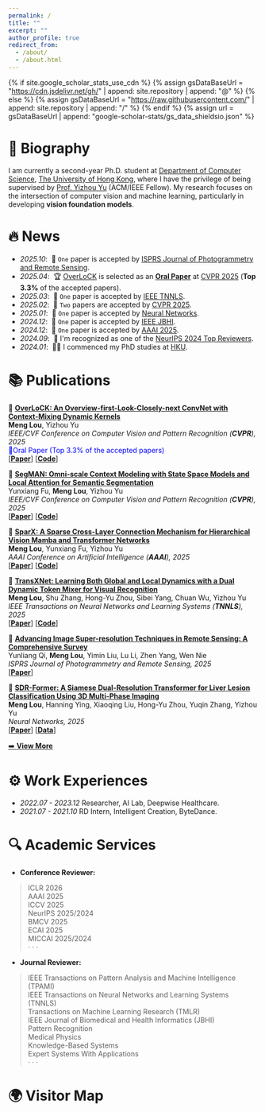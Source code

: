 ```yaml
---
permalink: /
title: ""
excerpt: ""
author_profile: true
redirect_from: 
  - /about/
  - /about.html
---
```


{% if site.google_scholar_stats_use_cdn %}
{% assign gsDataBaseUrl = "https://cdn.jsdelivr.net/gh/" | append: site.repository | append: "@" %}
{% else %}
{% assign gsDataBaseUrl = "https://raw.githubusercontent.com/" | append: site.repository | append: "/" %}
{% endif %}
{% assign url = gsDataBaseUrl | append: "google-scholar-stats/gs_data_shieldsio.json" %}

<span class='anchor' id='about-me'></span>

# 📝 Biography
I am currently a second-year Ph.D. student at [Department of Computer Science](https://www.cds.hku.hk/), [The University of Hong Kong](https://www.hku.hk/), where I have the privilege of being supervised by [Prof. Yizhou Yu](https://i.cs.hku.hk/~yzyu/index.html) (ACM/IEEE Fellow). My research focuses on the intersection of computer vision and machine learning, particularly in developing **vision foundation models**.


# 🔥 News    
- *2025.10*: &nbsp;🎉 ``One`` paper is accepted by [ISPRS Journal of Photogrammetry and Remote Sensing](https://www.sciencedirect.com/journal/isprs-journal-of-photogrammetry-and-remote-sensing).   
- *2025.04*: &nbsp;🏆 [OverLoCK](https://arxiv.org/abs/2502.20087) is selected as an [**Oral Paper**](https://cvpr.thecvf.com/virtual/2025/oral/35285) at [CVPR 2025](https://cvpr.thecvf.com/Conferences/2025) (**Top 3.3%** of the accepted papers).
- *2025.03*: &nbsp;🎉 ``One`` paper is accepted by [IEEE TNNLS](https://ieeexplore.ieee.org/xpl/RecentIssue.jsp?punumber=5962385).
- *2025.02*: &nbsp;🎉 ``Two`` papers are accepted by [CVPR 2025](https://cvpr.thecvf.com/Conferences/2025).
- *2025.01*: &nbsp;🎉 ``One`` paper is accepted by [Neural Networks](https://www.sciencedirect.com/journal/neural-networks).
- *2024.12*: &nbsp;🎉 ``One`` paper is accepted by [IEEE JBHI](https://ieeexplore.ieee.org/xpl/RecentIssue.jsp?punumber=6221020).
- *2024.12*: &nbsp;🎉 ``One`` paper is accepted by [AAAI 2025](https://aaai.org/conference/aaai/aaai-25/).
- *2024.09*: &nbsp;🎉 I'm recognized as one of the [NeurIPS 2024 Top Reviewers](https://neurips.cc/Conferences/2024/ProgramCommittee#top-reviewers).
- *2024.01*: &nbsp;👨‍🎓 I commenced my PhD studies at [HKU](https://www.hku.hk/).

# 📚 Publications
<!-- <div class='paper-box'><div class='paper-box-image'><div><div class="badge">AAAI 2025</div><img src='images/sparx.jpg' alt="sym" width="100%"></div></div>
<div class='paper-box-text' markdown="1"> -->

📄 [**OverLoCK: An Overview-first-Look-Closely-next ConvNet with Context-Mixing Dynamic Kernels**](https://arxiv.org/abs/2502.20087)   
**Meng Lou**, Yizhou Yu       
*IEEE/CVF Conference on Computer Vision and Pattern Recognition (**CVPR**), 2025*     
<font color="blue">🏅Oral Paper (Top 3.3% of the accepted papers)</font>  
[[**Paper**](https://arxiv.org/abs/2502.20087)]  [[**Code**](https://github.com/LMMMEng/OverLoCK)]

📄 [**SegMAN: Omni-scale Context Modeling with State Space Models and Local Attention for Semantic Segmentation**](https://arxiv.org/abs/2412.11890)   
Yunxiang Fu, **Meng Lou**, Yizhou Yu    
*IEEE/CVF Conference on Computer Vision and Pattern Recognition (**CVPR**), 2025*     
[[**Paper**](https://arxiv.org/abs/2412.11890)] [[**Code**](https://github.com/yunxiangfu2001/SegMAN)]

📄 [**SparX: A Sparse Cross-Layer Connection Mechanism for Hierarchical Vision Mamba and Transformer Networks**](https://arxiv.org/abs/2409.09649)  
**Meng Lou**, Yunxiang Fu, Yizhou Yu   
*AAAI Conference on Artificial Intelligence (**AAAI**), 2025*      
[[**Paper**](https://arxiv.org/abs/2409.09649)] [[**Code**](https://github.com/LMMMEng/SparX)]

📄 [**TransXNet: Learning Both Global and Local Dynamics with a Dual Dynamic Token Mixer for Visual Recognition**](https://arxiv.org/abs/2310.19380)  
**Meng Lou**, Shu Zhang, Hong-Yu Zhou, Sibei Yang, Chuan Wu, Yizhou Yu    
*IEEE Transactions on Neural Networks and Learning Systems (**TNNLS**), 2025*       
[[**Paper**](https://doi.org/10.1109/TNNLS.2025.3550979)] [[**Code**](https://goo.su/lySyydN)]

📄 [**Advancing Image Super-resolution Techniques in Remote Sensing: A Comprehensive Survey**](https://doi.org/10.1016/j.isprsjprs.2025.10.024)   
Yunliang Qi, **Meng Lou**, Yimin Liu, Lu Li, Zhen Yang, Wen Nie  
*ISPRS Journal of Photogrammetry and Remote Sensing, 2025*     
[[**Paper**](https://doi.org/10.1016/j.isprsjprs.2025.10.024)]

📄 [**SDR-Former: A Siamese Dual-Resolution Transformer for Liver Lesion Classification Using 3D Multi-Phase Imaging**](https://www.sciencedirect.com/science/article/pii/S0893608025001078)   
**Meng Lou**, Hanning Ying, Xiaoqing Liu, Hong-Yu Zhou, Yuqin Zhang, Yizhou Yu   
*Neural Networks, 2025*     
[[**Paper**](https://www.sciencedirect.com/science/article/pii/S0893608025001078)] [[**Data**](https://github.com/LMMMEng/LLD-MMRI-Dataset)]

[➡️ **View More**](https://scholar.google.com/citations?hl=en&user=7LpSm34AAAAJ&view_op=list_works&sortby=pubdate)


# ⚙️ Work Experiences
- *2022.07 - 2023.12*  Researcher, AI Lab, Deepwise Healthcare.
- *2021.07 - 2021.10*  RD Intern, Intelligent Creation, ByteDance.

# 🔍 Academic Services

- **Conference Reviewer:**
> ICLR 2026    
> AAAI 2025    
> ICCV 2025     
> NeurIPS 2025/2024   
> BMCV 2025   
> ECAI 2025   
> MICCAI 2025/2024   
> · · ·   

- **Journal Reviewer:**
> IEEE Transactions on Pattern Analysis and Machine Intelligence (TPAMI)      
> IEEE Transactions on Neural Networks and Learning Systems (TNNLS)   
> Transactions on Machine Learning Research (TMLR)   
> IEEE Journal of Biomedical and Health Informatics (JBHI)    
> Pattern Recognition  
> Medical Physics        
> Knowledge-Based Systems    
> Expert Systems With Applications    
> · · ·   

<!-- # 🌍 Visitor Map
<script type="text/javascript" src="//rf.revolvermaps.com/0/0/6.js?i=54e0ojatafc&amp;m=7&amp;c=e63100&amp;cr1=ffffff&amp;f=arial&amp;l=0&amp;bv=90&amp;lx=-420&amp;ly=420&amp;hi=20&amp;he=7&amp;hc=a8ddff&amp;rs=80" async="async"></script> -->

# 🌍 Visitor Map
<script type="text/javascript" id="clustrmaps" src="//clustrmaps.com/map_v2.js?d=0xYzgHdIQEACXR9DLJjZYV74qJZJ8L6jkWuJmTBtDqw"></script>
